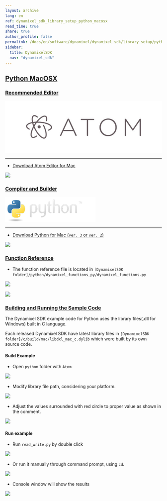 ```yaml
---
layout: archive
lang: en
ref: dynamixel_sdk_library_setup_python_macosx
read_time: true
share: true
author_profile: false
permalink: /docs/en/software/dynamixel/dynamixel_sdk/library_setup/python_macosx/
sidebar:
  title: DynamixelSDK
  nav: "dynamixel_sdk"
---
```


<div style="counter-reset: h2 9"></div>
<div style="counter-reset: h1 2"></div>

## [Python MacOSX](#python-macosx)

### [Recommended Editor](#recommended-editor)

![](/assets/images/sw/sdk/dynamixel_sdk/library_setup/python/atom-logo.jpg)

------------------------------------------------------------------------------------

* [Download Atom Editor for Mac](https://atom.io/)

![](/assets/images/sw/sdk/dynamixel_sdk/library_setup/python/mac/library_file/a1.png)

### [Compiler and Builder](#compiler-and-builder)

![](/assets/images/sw/sdk/dynamixel_sdk/library_setup/python/python.png)

------------------------------------------------------------------------------------

* [Download Python for Mac (`ver. 3` or `ver. 2`)](https://www.python.org/downloads/)

![](/assets/images/sw/sdk/dynamixel_sdk/library_setup/python/mac/library_file/b1.png)

### [Function Reference](#function-reference)

* The function reference file is located in `[DynamixelSDK folder]/python/dynamixel_functions_py/dynamixel_functions.py`

![](/assets/images/sw/sdk/dynamixel_sdk/library_setup/python/mac/library_file/2.png)

![](/assets/images/sw/sdk/dynamixel_sdk/library_setup/python/mac/library_file/1.png)

### [Building and Running the Sample Code](#building-and-running-the-sample-code)

The Dynamixel SDK example code for Python uses the library files(.dll for Windows) built in C language.

Each released Dynamixel SDK have latest library files in `[DynamixelSDK folder]/c/build/mac/libdxl_mac_c.dylib` which were built by its own source code.

#### Build Example

* Open `python` folder with `Atom` 

![](/assets/images/sw/sdk/dynamixel_sdk/library_setup/python/mac/sample_code/1.png)

* Modify library file path, considering your platform.

![](/assets/images/sw/sdk/dynamixel_sdk/library_setup/python/mac/sample_code/2.png)

* Adjust the values surrounded with red circle to proper value as shown in the comment.

![](/assets/images/sw/sdk/dynamixel_sdk/library_setup/python/mac/sample_code/3.png)


#### Run example

* Run `read_write.py` by double click

![](/assets/images/sw/sdk/dynamixel_sdk/library_setup/python/mac/sample_code/4.png)

* Or run it manually through command prompt, using `cd`. 

![](/assets/images/sw/sdk/dynamixel_sdk/library_setup/python/mac/sample_code/5.png)

* Console window will show the results

![](/assets/images/sw/sdk/dynamixel_sdk/library_setup/python/mac/sample_code/6.png)